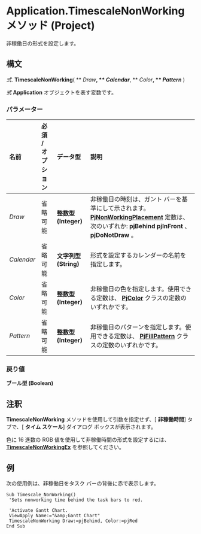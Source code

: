 
# Application.TimescaleNonWorking メソッド (Project)

非稼働日の形式を設定します。


## 構文

 _式_. **TimescaleNonWorking**( ** _Draw_**, ** _Calendar_**, ** _Color_**, ** _Pattern_** )

 _式_ **Application** オブジェクトを表す変数です。


### パラメーター



|**名前**|**必須 / オプション**|**データ型**|**説明**|
|:-----|:-----|:-----|:-----|
| _Draw_|省略可能|**整数型 (Integer)**|非稼働日の時刻は、ガント バーを基準にして示されます。 **[PjNonWorkingPlacement](a7ddaf84-c69d-4b2d-0bbe-94525b3b7082.md)** 定数は、次のいずれか: **pjBehind** **pjInFront** 、 **pjDoNotDraw** 。|
| _Calendar_|省略可能|**文字列型 (String)**|形式を設定するカレンダーの名前を指定します。|
| _Color_|省略可能|**整数型 (Integer)**|非稼働日の色を指定します。使用できる定数は、 **[PjColor](46108cf5-1e35-9774-b424-6c84223d9aac.md)** クラスの定数のいずれかです。|
| _Pattern_|省略可能|**整数型 (Integer)**|非稼働日のパターンを指定します。使用できる定数は、 **[PjFillPattern](4f6af32c-5efd-42b6-4017-20a1497c1b6d.md)** クラスの定数のいずれかです。|

### 戻り値

 **ブール型 (Boolean)**


## 注釈

 **TimescaleNonWorking** メソッドを使用して引数を指定せず、[ **非稼働時間**] タブで、[ **タイム スケール**] ダイアログ ボックスが表示されます。

色に 16 進数の RGB 値を使用して非稼働時間の形式を設定するには、 **[TimescaleNonWorkingEx](50c1b96a-a91c-d538-07b7-44b048c8052b.md)** を参照してください。


## 例

次の使用例は、非稼働日をタスク バーの背後に赤で表示します。


```
Sub Timescale_NonWorking() 
 'Sets nonworking time behind the task bars to red. 
 
 'Activate Gantt Chart. 
 ViewApply Name:="&amp;Gantt Chart" 
 TimescaleNonWorking Draw:=pjBehind, Color:=pjRed 
End Sub
```

